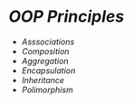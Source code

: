 <!-- Author: Daniel Benjamin Perez Morales -->
<!-- GitHub: https://github.com/DanielPerezMoralesDev13 -->
<!-- Email: danielperezdev@proton.me -->

# ***OOP Principles***

- *Asssociations*
- *Composition*
- *Aggregation*
- *Encapsulation*
- *Inheritance*
- *Polimorphism*
